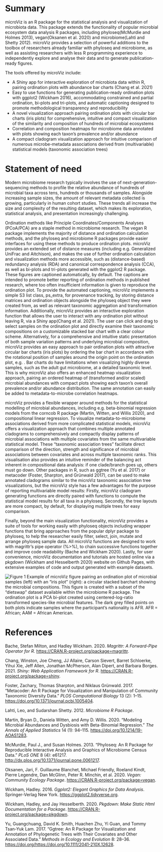 Summary
=======

microViz is an R package for the statistical analysis and visualization
of microbiota data. This package extends the functionality of popular
microbial ecosystem data analysis R packages, including
phyloseq(McMurdie and Holmes 2013), vegan(Oksanen et al. 2020) and
microbiome(Lahti and Shetty 2012). microViz provides a selection of
powerful additions to the toolbox of researchers already familiar with
phyloseq and microbiome, as well as assisting researchers with less R
programming experience to independently explore and analyse their data
and to generate publication-ready figures.

The tools offered by microViz include:

-   A Shiny app for interactive exploration of microbiota data within R,
    pairing ordination plots with abundance bar charts (Chang et
    al. 2021)
-   Easy to use functions for generating publication-ready ordination
    plots with ggplot2 (Wickham 2016), accommodating constrained and
    partial ordination, bi-plots and tri-plots, and automatic captioning
    designed to promote methodological transparency and reproducibility
-   A novel visualization approach pairing ordination plots with
    circular bar charts (iris plots) for comprehensive, intuitive and
    compact visualization of the similarity and composition of hundreds
    of microbial ecosystems
-   Correlation and composition heatmaps for microbiome data annotated
    with plots showing each taxon’s prevalence and/or abundance
-   A compact cladogram visualization approach for intuitive comparison
    of numerous microbe-metadata associations derived from
    (multivariable) statistical models (taxonomic association trees)

Statement of need
=================

Modern microbiome research typically involves the use of
next-generation-sequencing methods to profile the relative abundance of
hundreds of microbial taxa across tens, hundreds or thousands of
samples. Alongside increasing sample sizes, the amount of relevant
metadata collected is growing, particularly in human cohort studies.
These trends all increase the size and complexity of the resulting
dataset, which makes its exploration, statistical analysis, and
presentation increasingly challenging.

Ordination methods like Principle Coordinates/Components Analyses
(PCoA/PCA) are a staple method in microbiome research. The vegan R
package implements the majority of distance and ordination calculation
methods, and the phyloseq and microbiome R packages provide easier
interfaces for using these methods to produce ordination plots. microViz
provides an extended set of distance measures (including
e.g. Generalized UniFrac and Aitchison), and makes the use of further
ordination calculation and visualization methods more accessible, such
as (distance-based) redundancy analysis (RDA) and canonical
correspondence analysis (CCA), as well as bi-plots and tri-plots
generated with the ggplot2 R package. These figures are captioned
automatically, by default. The captions are intended to promote better
reporting of ordination methods in published research, where too often
insufficient information is given to reproduce the ordination plot. To
provide the automated captioning, microViz implements a simple S3 list
class, ps\_extra, for provenance tracking, by storing distance matrices
and ordination objects alongside the phyloseq object they were created
from, as well as relevant taxonomic aggregation and transformation
information. Additionally, microViz provides an interactive exploration
function that allows the user to interact with any ordination plot
without leaving R, via a Shiny app(Chang et al. 2021). The user can
click and drag to select samples on the ordination plot and directly
examine their taxonomic compositions on a customizable stacked bar chart
with a clear colour scheme. Alternatively, for a comprehensive and
intuitive static presentation of both sample variation patterns and
underlying microbial composition, microViz provides an easy approach to
pair ordination plots with attractive circular bar charts (iris plots)
by ordering the bar chart in accordance with the rotational position of
samples around the origin point on the ordination plot, e.g. . Bar
charts do have limitations when visualizing highly diverse samples, such
as the adult gut microbiome, at a detailed taxonomic level. This is why
microViz also offers an enhanced heatmap visualization approach, pairing
an ordered heatmap of (transformed and/or scaled) microbial abundances
with compact plots showing each taxon’s overall prevalence and/or
abundance distribution. The same annotation can easily be added to
metadata-to-microbe correlation heatmaps.

microViz provides a flexible wrapper around methods for the statistical
modelling of microbial abundances, including e.g. beta-binomial
regression models from the corncob R package (Martin, Witten, and Willis
2020), and compositional linear regression. To visualize
metadata-to-microbiome associations derived from more complicated
statistical models, microViz offers a visualization approach that
combines multiple annotated cladograms to comprehensively and compactly
display patterns of microbial associations with multiple covariates from
the same multivariable statistical model. These “taxonomic association
trees” facilitate direct comparison of the direction, strength and
significance of microbial associations between covariates and across
multiple taxonomic ranks. This visualisation also provides an intuitive
reminder of the balancing act inherent in compositional data analysis:
if one clade/branch goes up, others must go down. Other packages in R,
such as ggtree (Yu et al. 2017) or metacoder (Foster, Sharpton, and
Grünwald 2017), can be used to make annotated cladograms similar to the
microViz taxonomic association tree visualizations, but the microViz
style has a few advantages for the purpose of reporting multivariable
model results: Firstly, microViz cladogram generating functions are
directly paired with functions to compute the statistical model results
for all taxa in a phyloseq. Secondly, the tree layouts are more compact,
by default, for displaying multiple trees for easy comparison.

Finally, beyond the main visualization functionality, microViz provides
a suite of tools for working easily with phyloseq objects including
wrapper functions that bring approaches from the popular dplyr package
to phyloseq, to help the researcher easily filter, select, join, mutate
and arrange phyloseq sample data. All microViz functions are designed to
work with magrittr’s pipe operator (%&gt;%), to chain successive
functions together and improve code readability (Bache and Wickham
2020). Lastly, for user convenience, microViz documentation and
tutorials are hosted online via a pkgdown (Wickham and Hesselberth 2020)
website on Github Pages, with extensive examples of code and output
generated with example datasets.

![Figure 1 Example of microViz figure pairing an ordination plot of
microbial samples (left) with an “iris plot” (right): a circular stacked
barchart showing the microbial compositions. This figure is created with
a subset of the “dietswap” dataset available within the microbiome R
package. The ordination plot is a PCA bi-plot created using
centered-log-ratio transformed species-like microbial features. The dark
grey filled points on both plots indicate samples where the
participant’s nationality is AFR. AFR = African; AAM = African American.
](fig1.svg)

References
==========

Bache, Stefan Milton, and Hadley Wickham. 2020. *Magrittr: A
Forward-Pipe Operator for R*.
<https://CRAN.R-project.org/package=magrittr>.

Chang, Winston, Joe Cheng, JJ Allaire, Carson Sievert, Barret Schloerke,
Yihui Xie, Jeff Allen, Jonathan McPherson, Alan Dipert, and Barbara
Borges. 2021. *Shiny: Web Application Framework for R*.
<https://CRAN.R-project.org/package=shiny>.

Foster, Zachary, Thomas Sharpton, and Niklaus Grünwald. 2017.
“Metacoder: An R Package for Visualization and Manipulation of Community
Taxonomic Diversity Data.” *PLOS Computational Biology* 13 (2): 1–15.
<https://doi.org/10.1371/journal.pcbi.1005404>.

Lahti, Leo, and Sudarshan Shetty. 2012. *Microbiome R Package*.

Martin, Bryan D., Daniela Witten, and Amy D. Willis. 2020. “Modeling
Microbial Abundances and Dysbiosis with Beta-Binomial Regression.” *The
Annals of Applied Statistics* 14 (1): 94–115.
<https://doi.org/10.1214/19-AOAS1283>.

McMurdie, Paul J., and Susan Holmes. 2013. “Phyloseq: An R Package for
Reproducible Interactive Analysis and Graphics of Microbiome Census
Data.” *PLoS ONE* 8 (4): e61217.
<http://dx.plos.org/10.1371/journal.pone.0061217>.

Oksanen, Jari, F. Guillaume Blanchet, Michael Friendly, Roeland Kindt,
Pierre Legendre, Dan McGlinn, Peter R. Minchin, et al. 2020. *Vegan:
Community Ecology Package*. <https://CRAN.R-project.org/package=vegan>.

Wickham, Hadley. 2016. *Ggplot2: Elegant Graphics for Data Analysis*.
Springer-Verlag New York. <https://ggplot2.tidyverse.org>.

Wickham, Hadley, and Jay Hesselberth. 2020. *Pkgdown: Make Static Html
Documentation for a Package*.
<https://CRAN.R-project.org/package=pkgdown>.

Yu, Guangchuang, David K. Smith, Huachen Zhu, Yi Guan, and Tommy
Tsan-Yuk Lam. 2017. “Ggtree: An R Package for Visualization and
Annotation of Phylogenetic Trees with Their Covariates and Other
Associated Data.” *Methods in Ecology and Evolution* 8: 28–36.
<https://doi.org/https://doi.org/10.1111/2041-210X.12628>.
